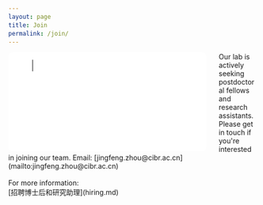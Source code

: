 ```yaml
---
layout: page
title: Join
permalink: /join/
---
```


<img align="left" width="400" style="margin-right:25px; border-radius: 8px; border: 0px solid #FF5E13;" src="/assets/join_us.gif" />
Our lab is actively seeking postdoctoral fellows and research assistants. Please get in touch if you're interested in joining our team. Email: [jingfeng.zhou@cibr.ac.cn](mailto:jingfeng.zhou@cibr.ac.cn)
<br><br>
For more information:<br>[招聘博士后和研究助理](hiring.md)
<br clear="left" />
